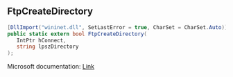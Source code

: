## FtpCreateDirectory

```csharp
[DllImport("wininet.dll", SetLastError = true, CharSet = CharSet.Auto)]
public static extern bool FtpCreateDirectory(
   IntPtr hConnect,
   string lpszDirectory
);
```

Microsoft documentation: [Link](https://docs.microsoft.com/en-us/windows/win32/api/wininet/nf-wininet-ftpcreatedirectorya)
